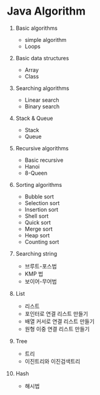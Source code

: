# Java Algorithm

1. Basic algorithms

    - simple algorithm
    - Loops

2. Basic data structures

    - Array
    - Class

3. Searching algorithms

    - Linear search
    - Binary search

4. Stack & Queue

    - Stack
    - Queue

5. Recursive algorithms

    - Basic recursive
    - Hanoi
    - 8-Queen

6. Sorting algorithms

    - Bubble sort
    - Selection sort
    - Insertion sort
    - Shell sort
    - Quick sort
    - Merge sort
    - Heap sort
    - Counting sort

7. Searching string

    - 브루트-포스법
    - KMP 법
    - 보이어-무어법

8. List

    - 리스트
    - 포인터로 연결 리스트 만들기
    - 배열 커서로 연결 리스트 만들기
    - 원형 이중 연결 리스트 만들기

9. Tree

    - 트리
    - 이진트리와 이진검색트리

10. Hash

    - 해시법